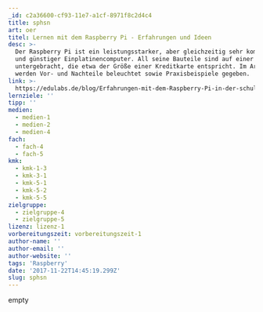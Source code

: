 ```yaml
---
_id: c2a36600-cf93-11e7-a1cf-8971f8c2d4c4
title: sphsn
art: oer
titel: Lernen mit dem Raspberry Pi - Erfahrungen und Ideen
desc: >-
  Der Raspberry Pi ist ein leistungsstarker, aber gleichzeitig sehr kompakter
  und günstiger Einplatinencomputer. All seine Bauteile sind auf einer Fläche
  untergebracht, die etwa der Größe einer Kreditkarte entspricht. Im Artikel
  werden Vor- und Nachteile beleuchtet sowie Praxisbeispiele gegeben.
link: >-
  https://edulabs.de/blog/Erfahrungen-mit-dem-Raspberry-Pi-in-der-schulischen-und-au%C3%9Ferschulischen-Bildung
lernziele: ''
tipp: ''
medien:
  - medien-1
  - medien-2
  - medien-4
fach:
  - fach-4
  - fach-5
kmk:
  - kmk-1-3
  - kmk-3-1
  - kmk-5-1
  - kmk-5-2
  - kmk-5-5
zielgruppe:
  - zielgruppe-4
  - zielgruppe-5
lizenz: lizenz-1
vorbereitungszeit: vorbereitungszeit-1
author-name: ''
author-email: ''
author-website: ''
tags: 'Raspberry'
date: '2017-11-22T14:45:19.299Z'
slug: sphsn
---
```

empty
